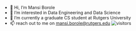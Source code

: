 - 👋 Hi, I’m Mansi Borole
- 👀 I’m interested in Data Engineering and Data Science
- 🌱 I’m currently a graduate CS student at Rutgers University
- 📫 reach out to me on mansi.borole@rutgers.edu
![visitors](https://visitor-badge.glitch.me/badge?page_id=MansiGit.MansiGit&left_color=green&right_color=red)
<!---
MansiGit/MansiGit is a ✨ special ✨ repository because its `README.md` (this file) appears on your GitHub profile.
You can click the Preview link to take a look at your changes.
--->
